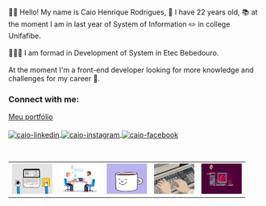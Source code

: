 🙋‍♂️ Hello! My name is Caio Henrique Rodrigues, 🎂 I have 22 years old, 📚 at the moment I am in last year of System of Information  ✏️  in college Unifafibe.
</br></br>
👨🏽‍🎓 I am formad in Development of System in Etec Bebedouro.
</br></br>
 At the moment I'm a front-end developer looking for more knowledge and challenges for my career 🧠.
 </br>
 
 ### Connect with me:
 <a href="https://caio-h-rodrigues.vercel.app/pt-br" target="_blank">
  Meu portfólio
</a>
</br>
</br>

<a href="https://www.linkedin.com/in/caio-henrique-rodrigues-9b155916b/" target="_blank">
<img align="center" alt="caio-linkedin" height="30" width="40" src="https://cdn.jsdelivr.net/npm/simple-icons@3.0.1/icons/linkedin.svg" style="max-width:100%;">
</a>
<a href="https://www.instagram.com/caio_rodrgues_/" target="_blank">
<img align="center" alt="caio-instagram" height="30" width="40" src="https://cdn.jsdelivr.net/npm/simple-icons@3.0.1/icons/instagram.svg" style="max-width:100%;">
</a>
<a href="https://www.facebook.com/caio.rodrigues.75248795/" target="_blank">
<img align="center" alt="caio-facebook" height="30" width="40" src="https://cdn.jsdelivr.net/npm/simple-icons@3.0.1/icons/facebook.svg" style="max-width:100%;">
</a> 
 <p>
 </br>
 </p>
<table>
    <tr>
    <th>
 <img width="80" height="60" src="gif.gif">
 </th>
 <th>
 <img width="80" height="60" src="gif1.gif">
 </th>
 <th>
 <img width="80" height="60" src="gif2.gif">
 </th>
 <th>
 <img width="80" height="60" src="gif3.gif">
 </th>
 <th>
 <img width="80" height="60" src="gif4.gif">
 </th>
 </tr>
 </table>





















<!--
**caiorodrigues10/caiorodrigues10** is a ✨ _special_ ✨ repository because its `README.md` (this file) appears on your GitHub profile.

Here are some ideas to get you started:

- 🔭 I’m currently working on ...
- 🌱 I’m currently learning ...
- 👯 I’m looking to collaborate on ...
- 🤔 I’m looking for help with ...
- 💬 Ask me about ...
- 📫 How to reach me: ...
- 😄 Pronouns: ...
- ⚡ Fun fact: ...
-->
